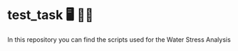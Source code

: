 # test_task :desktop_computer: :technologist:
In this repository you can find the scripts used for the Water Stress Analysis 
